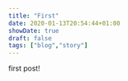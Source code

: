 ```yaml
---
title: "First"
date: 2020-01-13T20:54:44+01:00
showDate: true
draft: false
tags: ["blog","story"]
---
```


first post!
